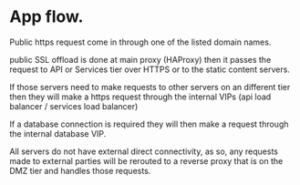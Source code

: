 # App flow.

Public https request come in through one of the listed domain names.

public SSL offload is done at main proxy (HAProxy) then it passes the request to API or Services tier over HTTPS or to the static content servers.

If those servers need to make requests to other servers on an different tier then they will make a https request through the internal VIPs (api load balancer / services load balancer)

If a database connection is required they will then make a request through the internal database VIP.

All servers do not have external direct connectivity, as so, any requests made to external parties will be rerouted to a reverse proxy that is on the DMZ tier and handles those requests.
